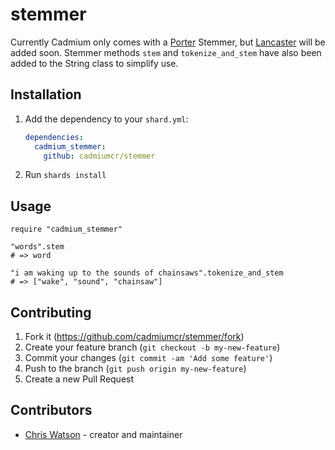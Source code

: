 # stemmer

Currently Cadmium only comes with a [Porter](http://tartarus.org/martin/PorterStemmer/index.html) Stemmer, but [Lancaster](http://www.comp.lancs.ac.uk/computing/research/stemming/) will be added soon. Stemmer methods `stem` and `tokenize_and_stem` have also been added to the String class to simplify use.

## Installation

1. Add the dependency to your `shard.yml`:

   ```yaml
   dependencies:
     cadmium_stemmer:
       github: cadmiumcr/stemmer
   ```

2. Run `shards install`

## Usage

```crystal
require "cadmium_stemmer"

"words".stem
# => word

"i am waking up to the sounds of chainsaws".tokenize_and_stem
# => ["wake", "sound", "chainsaw"]
```

## Contributing

1. Fork it (<https://github.com/cadmiumcr/stemmer/fork>)
2. Create your feature branch (`git checkout -b my-new-feature`)
3. Commit your changes (`git commit -am 'Add some feature'`)
4. Push to the branch (`git push origin my-new-feature`)
5. Create a new Pull Request

## Contributors

- [Chris Watson](https://github.com/watzon) - creator and maintainer
